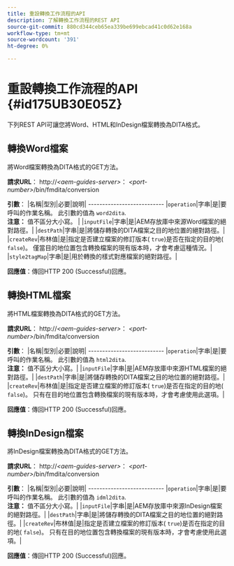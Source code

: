 ```yaml
---
title: 重設轉換工作流程的API
description: 了解轉換工作流程的REST API
source-git-commit: 880cd344ceb65ea339be699ebcad41c0d62e168a
workflow-type: tm+mt
source-wordcount: '391'
ht-degree: 0%

---
```


# 重設轉換工作流程的API {#id175UB30E05Z}

下列REST API可讓您將Word、HTML和InDesign檔案轉換為DITA格式。

## 轉換Word檔案

將Word檔案轉換為DITA格式的GET方法。

**請求URL**： http://*&lt;aem-guides-server>*： *&lt;port-number>*/bin/fmdita/conversion

**引數**： |名稱|型別|必要|說明| --------------------------- |``operation``|字串|是|要呼叫的作業名稱。 此引數的值為 ``word2dita``. <br> **注意：** 值不區分大小寫。 | |`inputFile`|字串|是|AEM存放庫中來源Word檔案的絕對路徑。| |`destPath`|字串|是|將儲存轉換的DITA檔案之目的地位置的絕對路徑。| |`createRev`|布林值|是|指定是否建立檔案的修訂版本\( `true`\)是否在指定的目的地\( `false`\)。 僅當目的地位置包含轉換檔案的現有版本時，才會考慮這種情況。| |`style2tagMap`|字串|是|用於轉換的樣式對應檔案的絕對路徑。|

**回應值**：傳回HTTP 200 \(Successful\)回應。

## 轉換HTML檔案

將HTML檔案轉換為DITA格式的GET方法。

**請求URL**： http://*&lt;aem-guides-server>*： *&lt;port-number>*/bin/fmdita/conversion

**引數**： |名稱|型別|必要|說明| --------------------------- |`operation`|字串|是|要呼叫的作業名稱。 此引數的值為 ``html2dita``. <br> **注意：** 值不區分大小寫。| |`inputFile`|字串|是|AEM存放庫中來源HTML檔案的絕對路徑。| |`destPath`|字串|是|將儲存轉換的DITA檔案之目的地位置的絕對路徑。| |`createRev`|布林值|是|指定是否建立檔案的修訂版本\( `true`\)是否在指定的目的地\( `false`\)。 只有在目的地位置包含轉換檔案的現有版本時，才會考慮使用此選項。|

**回應值**：傳回HTTP 200 \(Successful\)回應。

## 轉換InDesign檔案

將InDesign檔案轉換為DITA格式的GET方法。

**請求URL**： http://*&lt;aem-guides-server>*： *&lt;port-number>*/bin/fmdita/conversion

**引數**： |名稱|型別|必要|說明| --------------------------- |``operation``|字串|是|要呼叫的作業名稱。 此引數的值為 ``idml2dita``. <br> **注意：** 值不區分大小寫。| |`inputFile`|字串|是|AEM存放庫中來源InDesign檔案的絕對路徑。| |`destPath`|字串|是|將儲存轉換的DITA檔案之目的地位置的絕對路徑。| |`createRev`|布林值|是|指定是否建立檔案的修訂版本\( `true`\)是否在指定的目的地\( `false`\)。 只有在目的地位置包含轉換檔案的現有版本時，才會考慮使用此選項。|

**回應值**：傳回HTTP 200 \(Successful\)回應。
